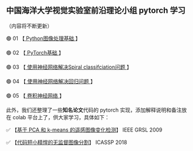 ## 中国海洋大学视觉实验室前沿理论小组 pytorch 学习

（内容将不断更新）

🟢 01  【[ Python图像处理基础 ](https://github.com/OUCTheoryGroup/colab_demo/blob/master/01_Image_Processing.ipynb)】

🟢 02  【[ PyTorch基础 ](https://github.com/OUCTheoryGroup/colab_demo/blob/master/02_Pytorch_Basic.ipynb)】

🟢 03  【[ 使用神经网络解决Spiral classifciation问题 ](https://github.com/OUCTheoryGroup/colab_demo/blob/master/03_Spiral_Classification.ipynb)】

🟢 04  【[ 使用神经网络解决回归问题 ](https://github.com/OUCTheoryGroup/colab_demo/blob/master/04_Regression.ipynb)】

🟢 05  【[ 卷积神经网络 ](https://github.com/OUCTheoryGroup/colab_demo/blob/master/05_ConvNet.ipynb)】



此外，我们还整理了一些**知名论文**代码的 pytorch 实现，添加解释说明和备注放在 colab 平台上了，供大家学习，具体如下：

✅ 【[基于 PCA 和 k-means 的遥感图像变化检测](https://github.com/OUCTheoryGroup/colab_demo/blob/master/Change_detection_PCA_KM.ipynb)】 IEEE GRSL 2009

✅ 【[代码短小精悍的无监督图像分割](https://github.com/OUCTheoryGroup/colab_demo/blob/master/Unsupervised_Segmentation.ipynb)】 ICASSP 2018


